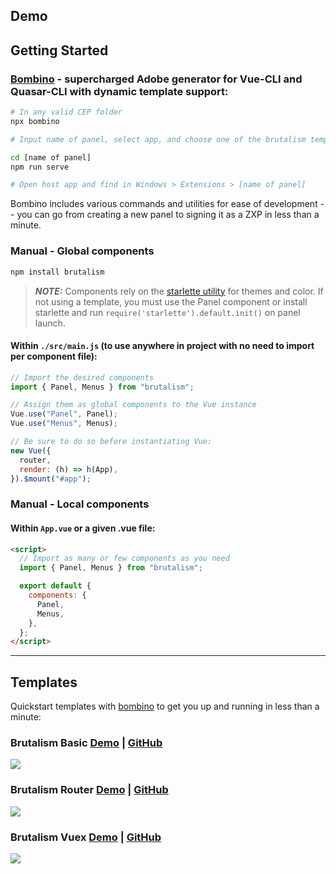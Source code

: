 <Landing-Title />

## Demo

<Demo />

## Getting Started

### [Bombino](https://github.com/Inventsable/bombino) - supercharged Adobe generator for Vue-CLI and Quasar-CLI with dynamic template support:

```bash
# In any valid CEP folder
npx bombino

# Input name of panel, select app, and choose one of the brutalism templates below

cd [name of panel]
npm run serve

# Open host app and find in Windows > Extensions > [name of panel]
```

Bombino includes various commands and utilities for ease of development -- you can go from creating a new panel to signing it as a ZXP in less than a minute.

### Manual - Global components

```bash
npm install brutalism
```

> **_NOTE:_** Components rely on the [starlette utility](https://github.com/Inventsable/starlette) for themes and color. If not using a template, you must use the Panel component or install starlette and run `require('starlette').default.init()` on panel launch.

#### Within `./src/main.js` (to use anywhere in project with no need to import per component file):

```js
// Import the desired components
import { Panel, Menus } from "brutalism";

// Assign them as global components to the Vue instance
Vue.use("Panel", Panel);
Vue.use("Menus", Menus);

// Be sure to do so before instantiating Vue:
new Vue({
  router,
  render: (h) => h(App),
}).$mount("#app");
```

### Manual - Local components

#### Within `App.vue` or a given .vue file:

```html
<script>
  // Import as many or few components as you need
  import { Panel, Menus } from "brutalism";

  export default {
    components: {
      Panel,
      Menus,
    },
  };
</script>
```

---

## Templates

Quickstart templates with [bombino](https://github.com/Inventsable/bombino) to get you up and running in less than a minute:

### Brutalism Basic [Demo](https://brutalism.netlify.app/#/basic) | [GitHub](https://github.com/battleaxedotco/bombino-brutalism-basic)

![](https://github.com/battleaxedotco/bombino-brutalism-basic/blob/master/src/assets/template.png?raw=true)

### Brutalism Router [Demo](https://brutalism.netlify.app/#/router) | [GitHub](https://github.com/battleaxedotco/bombino-brutalism-router)

![](https://github.com/battleaxedotco/bombino-brutalism-router/blob/master/src/assets/template.png?raw=true)

### Brutalism Vuex [Demo](https://brutalism.netlify.app/#/vuex) | [GitHub](https://github.com/battleaxedotco/bombino-brutalism-vuex)

![](https://github.com/battleaxedotco/bombino-brutalism-vuex/blob/master/src/assets/template.png?raw=true)
